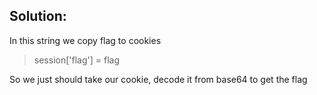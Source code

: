 ## Solution:

In this string we copy flag to cookies
>session['flag'] = flag

So we just should take our cookie, decode it from base64 to get the flag